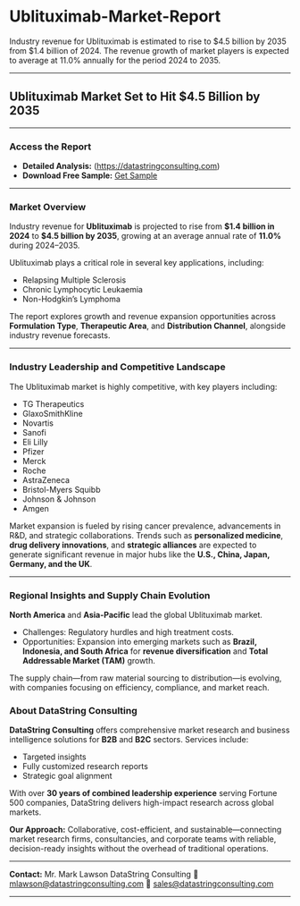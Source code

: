 # Ublituximab-Market-Report

Industry revenue for Ublituximab is estimated to rise to $4.5 billion by 2035 from $1.4 billion of 2024. The revenue growth of market players is expected to average at 11.0% annually for the period 2024 to 2035.

---

## Ublituximab Market Set to Hit \$4.5 Billion by 2035

---

### Access the Report

* **Detailed Analysis:** (https://datastringconsulting.com)
* **Download Free Sample:** [Get Sample](https://datastringconsulting.com/downloadsample/ublituximab-market-research-report)

---

### Market Overview

Industry revenue for **Ublituximab** is projected to rise from **\$1.4 billion in 2024** to **\$4.5 billion by 2035**, growing at an average annual rate of **11.0%** during 2024–2035.

Ublituximab plays a critical role in several key applications, including:

* Relapsing Multiple Sclerosis
* Chronic Lymphocytic Leukaemia
* Non-Hodgkin’s Lymphoma

The report explores growth and revenue expansion opportunities across **Formulation Type**, **Therapeutic Area**, and **Distribution Channel**, alongside industry revenue forecasts.

---

### Industry Leadership and Competitive Landscape

The Ublituximab market is highly competitive, with key players including:

* TG Therapeutics
* GlaxoSmithKline
* Novartis
* Sanofi
* Eli Lilly
* Pfizer
* Merck
* Roche
* AstraZeneca
* Bristol-Myers Squibb
* Johnson & Johnson
* Amgen

Market expansion is fueled by rising cancer prevalence, advancements in R\&D, and strategic collaborations. Trends such as **personalized medicine**, **drug delivery innovations**, and **strategic alliances** are expected to generate significant revenue in major hubs like the **U.S., China, Japan, Germany, and the UK**.

---

### Regional Insights and Supply Chain Evolution

**North America** and **Asia-Pacific** lead the global Ublituximab market.

* Challenges: Regulatory hurdles and high treatment costs.
* Opportunities: Expansion into emerging markets such as **Brazil, Indonesia, and South Africa** for **revenue diversification** and **Total Addressable Market (TAM)** growth.

The supply chain—from raw material sourcing to distribution—is evolving, with companies focusing on efficiency, compliance, and market reach.



### About DataString Consulting

**DataString Consulting** offers comprehensive market research and business intelligence solutions for **B2B** and **B2C** sectors. Services include:

* Targeted insights
* Fully customized research reports
* Strategic goal alignment

With over **30 years of combined leadership experience** serving Fortune 500 companies, DataString delivers high-impact research across global markets.

**Our Approach:** Collaborative, cost-efficient, and sustainable—connecting market research firms, consultancies, and corporate teams with reliable, decision-ready insights without the overhead of traditional operations.

---

**Contact:**
Mr. Mark Lawson
DataString Consulting
📧 [mlawson@datastringconsulting.com](mailto:mlawson@datastringconsulting.com)
📧 [sales@datastringconsulting.com](mailto:sales@datastringconsulting.com)

---

